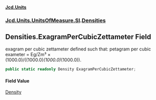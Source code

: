 #### [Jcd.Units](index.md 'index')
### [Jcd.Units.UnitsOfMeasure.SI](Jcd.Units.UnitsOfMeasure.SI.md 'Jcd.Units.UnitsOfMeasure.SI').[Densities](Densities.md 'Jcd.Units.UnitsOfMeasure.SI.Densities')

## Densities.ExagramPerCubicZettameter Field

exagram per cubic zettameter defined such that: petagram per cubic exameter = Eg/Zm³ ×  
(1000.0)/((1000.0)*(1000.0)*(1000.0)).

```csharp
public static readonly Density ExagramPerCubicZettameter;
```

#### Field Value
[Density](Density.md 'Jcd.Units.UnitTypes.Density')